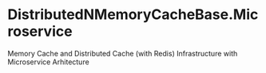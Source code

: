 # DistributedNMemoryCacheBase.Microservice
Memory Cache and Distributed Cache (with Redis) Infrastructure with Microservice Arhitecture
